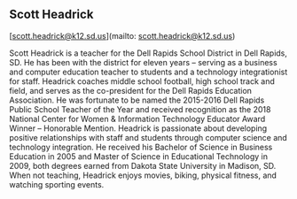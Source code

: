 ## Scott Headrick

[scott.headrick@k12.sd.us](mailto: scott.headrick@k12.sd.us)

Scott Headrick is a teacher for the Dell Rapids School District in Dell Rapids, SD. He has been with the district for eleven years – serving as a business and computer education teacher to students and a technology integrationist for staff. Headrick coaches middle school football, high school track and field, and serves as the co-president for the Dell Rapids Education Association. He was fortunate to be named the 2015-2016 Dell Rapids Public School Teacher of the Year and received recognition as the 2018 National Center for Women & Information Technology Educator Award Winner – Honorable Mention. Headrick is passionate about developing positive relationships with staff and students through computer science and technology integration. He received his Bachelor of Science in Business Education in 2005 and Master of Science in Educational Technology in 2009, both degrees earned from Dakota State University in Madison, SD. When not teaching, Headrick enjoys movies, biking, physical fitness, and watching sporting events.
